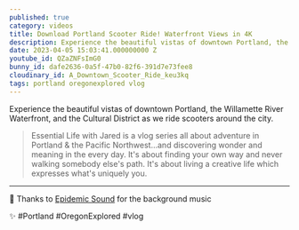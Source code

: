 ```yaml
---
published: true
category: videos
title: Download Portland Scooter Ride! Waterfront Views in 4K
description: Experience the beautiful vistas of downtown Portland, the Willamette River Waterfront, and the Cultural District as we ride scooters around the city.
date: 2023-04-05 15:03:41.000000000 Z
youtube_id: QZaZNFsImG0
bunny_id: dafe2636-0a5f-47b0-82f6-391d7e73fee8
cloudinary_id: A_Downtown_Scooter_Ride_keu3kq
tags: portland oregonexplored vlog
---
```


Experience the beautiful vistas of downtown Portland, the Willamette River Waterfront, and the Cultural District as we ride scooters around the city.

> Essential Life with Jared is a vlog series all about adventure in Portland & the Pacific Northwest…and discovering wonder and meaning in the every day. It's about finding your own way and never walking somebody else's path. It's about living a creative life which expresses what's uniquely you.
  
----
  
🎵 Thanks to [Epidemic Sound](https://epidemicsound.com) for the background music

✨ #Portland #OregonExplored #vlog